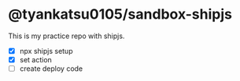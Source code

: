 # @tyankatsu0105/sandbox-shipjs

This is my practice repo with shipjs.

- [x] npx shipjs setup
- [x] set action
- [ ] create deploy code
